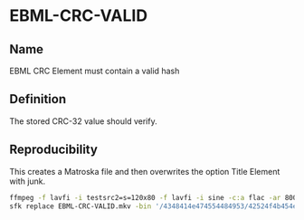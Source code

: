 # EBML-CRC-VALID

## Name

EBML CRC Element must contain a valid hash

## Definition

The stored CRC-32 value should verify.

## Reproducibility

This creates a Matroska file and then overwrites the option Title Element with junk.
```sh
ffmpeg -f lavfi -i testsrc2=s=120x80 -f lavfi -i sine -c:a flac -ar 8000 -vframes 2 -c:v ffv1 -level 3 -c:a flac -g 1 -write_crc32 1 -metadata TITLE=CHANGETHIS -y EBML-CRC-VALID.mkv
sfk replace EBML-CRC-VALID.mkv -bin '/4348414e474554484953/42524f4b454e4e4f5721/' -yes
```
